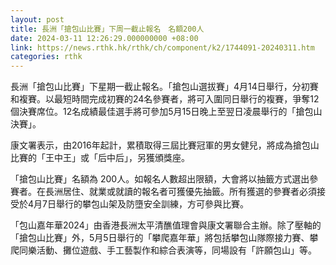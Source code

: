 ```yaml
---
layout: post
title: 長洲「搶包山比賽」下周一截止報名　名額200人
date: 2024-03-11 12:26:29.000000000 +08:00
link: https://news.rthk.hk/rthk/ch/component/k2/1744091-20240311.htm
categories: rthk
---
```


長洲「搶包山比賽」下星期一截止報名。「搶包山選拔賽」4月14日舉行，分初賽和複賽。以最短時間完成初賽的24名參賽者，將可入圍同日舉行的複賽，爭奪12個決賽席位。12名成績最佳選手將可參加5月15日晚上至翌日凌晨舉行的「搶包山決賽」。

康文署表示，由2016年起計，累積取得三屆比賽冠軍的男女健兒，將成為搶包山比賽的「王中王」或「后中后」，另獲頒獎座。

「搶包山比賽」名額為 200人。如報名人數超出限額，大會將以抽籤方式選出參賽者。在長洲居住、就業或就讀的報名者可獲優先抽籤。所有獲選的參賽者必須接受於4月7日舉行的攀包山架及防墮安全訓練，方可參與比賽。

「包山嘉年華2024」由香港長洲太平清醮值理會與康文署聯合主辦。除了壓軸的「搶包山比賽」外，5月5日舉行的「攀爬嘉年華」將包括攀包山隊際接力賽、攀爬同樂活動、攤位遊戲、手工藝製作和綜合表演等，同場設有「許願包山」等。
